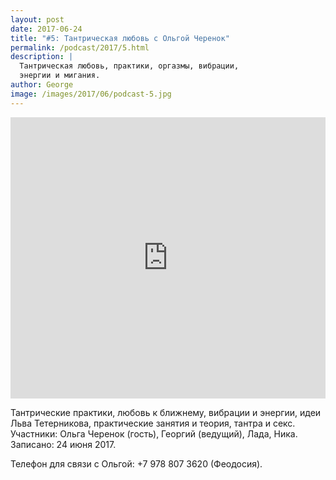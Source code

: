 ```yaml
---
layout: post
date: 2017-06-24
title: "#5: Тантрическая любовь с Ольгой Черенок"
permalink: /podcast/2017/5.html
description: |
  Тантрическая любовь, практики, оргазмы, вибрации,
  энергии и мигания.
author: George
image: /images/2017/06/podcast-5.jpg
---
```


<iframe width="100%" height="450" scrolling="no" frameborder="no" src="https://w.soundcloud.com/player/?url=https%3A//api.soundcloud.com/tracks/331192987&amp;auto_play=false&amp;hide_related=false&amp;show_comments=true&amp;show_user=true&amp;show_reposts=false&amp;visual=true"></iframe>

Тантрические практики, любовь к ближнему, вибрации и энергии,
идеи Льва Тетерникова, практические занятия и теория, тантра и секс.
Участники: Ольга Черенок (гость), Георгий (ведущий), Лада, Ника.
Записано: 24 июня 2017.

Телефон для связи с Ольгой: +7 978 807 3620 (Феодосия).
